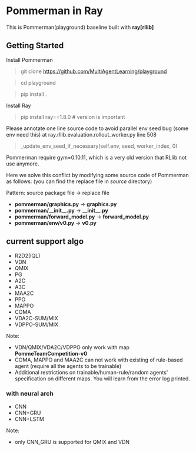 # Pommerman in Ray

This is Pommerman(playground) baseline built with **ray[rllib]**

## Getting Started

Install Pommerman
> git clone https://github.com/MultiAgentLearning/playground

> cd playground

> pip install .


Install Ray
> pip install ray==1.8.0 # version is important

Please annotate one line source code to avoid parallel env seed bug (some env need this)
at ray.rllib.evaluation.rollout_worker.py line 508

> _update_env_seed_if_necessary(self.env, seed, worker_index, 0)

Pommerman require gym=0.10.11, which is a very old version that RLlib not use anymore.

Here we solve this conflict by modifying some source code of Pommerman as follows:
(you can find the replace file in *source* directory) 

Pattern: source package file -> replace file

- **pommerman/graphics.py**  ->  **graphics.py**
- **pommerman/\_\_init\_\_.py**  ->  **\_\_init\_\_.py** 
- **pommerman/forward_model.py**  ->  **forward_model.py** 
- **pommerman/env/v0.py**  ->  **v0.py** 

## current support algo
- R2D2(IQL)
- VDN
- QMIX
- PG
- A2C
- A3C
- MAA2C
- PPO
- MAPPO
- COMA
- VDA2C-SUM/MIX
- VDPPO-SUM/MIX

Note: 
- VDN/QMIX/VDA2C/VDPPO only work with map **PommeTeamCompetition-v0**
- COMA, MAPPO and MAA2C can not work with existing of rule-based agent (require all the agents to be trainable)
- Additional restrictions on trainable/human-rule/random agents' specification on different maps. You will learn from the error log printed. 
  
### with neural arch
- CNN
- CNN+GRU
- CNN+LSTM

Note:
- only CNN_GRU is supported for QMIX and VDN





